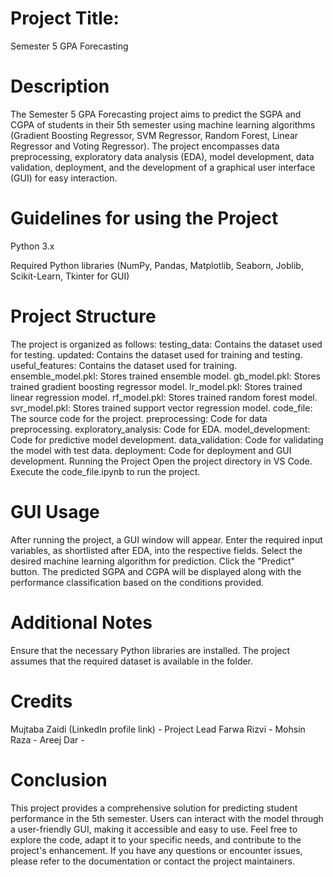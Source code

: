 # Project Title:
Semester 5 GPA Forecasting

# Description
The Semester 5 GPA Forecasting project aims to predict the SGPA and CGPA of students in their 5th semester using machine learning algorithms (Gradient Boosting Regressor, SVM Regressor, Random Forest, Linear Regressor and Voting Regressor). The project encompasses data preprocessing, exploratory data analysis (EDA), model development, data validation, deployment, and the development of a graphical user interface (GUI) for easy interaction.

# Guidelines for using the Project
Python 3.x

Required Python libraries (NumPy, Pandas, Matplotlib, Seaborn, Joblib, Scikit-Learn, Tkinter for GUI)

# Project Structure
The project is organized as follows:
testing_data: Contains the dataset used for testing.
updated: Contains the dataset used for training and testing. 
useful_features: Contains the dataset used for training. 
ensemble_model.pkl: Stores trained ensemble model.
gb_model.pkl: Stores trained gradient boosting regressor model.
lr_model.pkl: Stores trained linear regression model.
rf_model.pkl: Stores trained random forest model.
svr_model.pkl: Stores trained support vector regression model.
code_file: The source code for the project.
preprocessing: Code for data preprocessing.
exploratory_analysis: Code for EDA.
model_development: Code for predictive model development.
data_validation: Code for validating the model with test data.
deployment: Code for deployment and GUI development.
Running the Project
Open the project directory in VS Code.
Execute the code_file.ipynb to run the project.

# GUI Usage
After running the project, a GUI window will appear.
Enter the required input variables, as shortlisted after EDA, into the respective fields.
Select the desired machine learning algorithm for prediction.
Click the "Predict" button.
The predicted SGPA and CGPA will be displayed along with the performance classification based on the conditions provided.

# Additional Notes
Ensure that the necessary Python libraries are installed.
The project assumes that the required dataset is available in the folder.

# Credits
Mujtaba Zaidi (LinkedIn profile link) - Project Lead
Farwa Rizvi - 
Mohsin Raza - 
Areej Dar - 

# Conclusion
This project provides a comprehensive solution for predicting student performance in the 5th semester. Users can interact with the model through a user-friendly GUI, making it accessible and easy to use. Feel free to explore the code, adapt it to your specific needs, and contribute to the project's enhancement.
If you have any questions or encounter issues, please refer to the documentation or contact the project maintainers.
